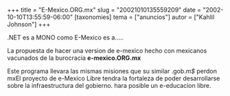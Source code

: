 +++
title = "E-Mexico.ORG.mx"
slug = "20021010135559209"
date = "2002-10-10T13:55:59-06:00"
[taxonomies]
tema = ["anuncios"]
autor = ["Kahlil Johnson"]
+++

.NET es a MONO como E-Mexico es a.....

  

La propuesta de hacer una version de e-mexico hecho con mexicanos
vacunados de la burocracia **e-mexico.ORG.mx**

Este programa llevara las mismas misiones que su similar .gob.*m$*
perdon mxEl proyecto de e-Mexico Libre tendra la fortaleza de poder
desarrollarse sobre la infraestructura del gobierno. hara posible un
e-educacion libre.

